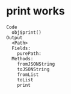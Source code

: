 # print works

    Code
      obj$print()
    Output
      <Path>
      Fields:
      	purePath:	 
      Methods:
      	fromJSONString
      	toJSONString
      	fromList
      	toList
      	print

